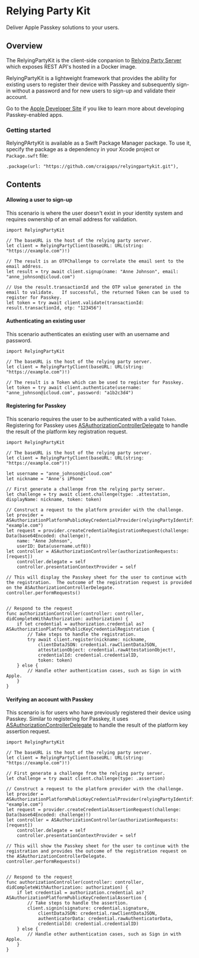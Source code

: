# Relying Party Kit

Deliver Apple Passkey solutions to your users.

## Overview


The RelyingPartyKit is the client-side conpanion to [Relying Party Server](https://github.com/craigaps/relying-party-server) which exposes REST API's hosted in a Docker image. 

RelyingPartyKit is a lightweight framework that provides the ability for existing users to register their device with Passkey and subsequently sign-in without a password and for new users to sign-up and validate their account.

Go to the [Apple Developer Site](https://developer.apple.com/documentation/authenticationservices/connecting_to_a_service_with_passkeys) if you like to learn more about developing Passkey-enabled apps.

### Getting started

RelyingPArtyKit is available as a Swift Package Manager package.  To use it, specify the package as a dependency in your Xcode project or `Package.swft` file:

```
.package(url: "https://github.com/craigaps/relyingpartykit.git"),
```

## Contents

#### Allowing a user to sign-up
This scenario is where the user doesn't exist in your identity system and requires ownership of an email address for validation.

```
import RelyingPartyKit

// The baseURL is the host of the relying party server.
let client = RelyingPartyClient(baseURL: URL(string: "https://example.com")!)

// The result is an OTPChallenge to correlate the email sent to the email address.
let result = try await client.signup(name: "Anne Johnson", email: "anne_johnson@icloud.com")

// Use the result.transactionId and the OTP value generated in the email to validate.   If successful, the returned Token can be used to register for Passkey.
let token = try await client.validate(transactionId: result.transactionId, otp: "123456")
```

#### Authenticating an existing user
This scenario authenticates an existing user with an username and password.

```
import RelyingPartyKit

// The baseURL is the host of the relying party server.
let client = RelyingPartyClient(baseURL: URL(string: "https://example.com")!)

// The result is a Token which can be used to register for Passkey.
let token = try await client.authenticate(username: "anne_johnson@icloud.com", password: "a1b2c3d4")
```

#### Registering for Passkey
This scenario requires the user to be authenticated with a valid `Token`. Registering for Passkey uses [ASAuthorizationControllerDelegate](https://developer.apple.com/documentation/authenticationservices/asauthorizationcontrollerdelegate/) to handle the result of the platform key registration request.

```
import RelyingPartyKit

// The baseURL is the host of the relying party server.
let client = RelyingPartyClient(baseURL: URL(string: "https://example.com")!)

let username = "anne_johnson@icloud.com"
let nickname = "Anne's iPhone"

// First generate a challenge from the relying party server.
let challenge = try await client.challenge(type: .attestation, displayName: nickname, token: token)

// Construct a request to the platform provider with the challenge.
let provider = ASAuthorizationPlatformPublicKeyCredentialProvider(relyingPartyIdentifier: "example.com")
let request = provider.createCredentialRegistrationRequest(challenge: Data(base64Encoded: challenge)!, 
    name: "Anne Johnson",
    userID: Data(username.utf8))
let controller = ASAuthorizationController(authorizationRequests: [request])
    controller.delegate = self
    controller.presentationContextProvider = self

// This will display the Passkey sheet for the user to continue with the registration.  The outcome of the registration request is provided on the ASAuthorizationControllerDelegate.
controller.performRequests()


// Respond to the request
func authorizationController(controller: controller, didCompleteWithAuthorization: authorization) {
    if let credential = authorization.credential as? ASAuthorizationPlatformPublicKeyCredentialRegistration {
        // Take steps to handle the registration.
        try await client.register(nickname: nickname,
            clientDataJSON: credential.rawClientDataJSON,
            attestationObject: credential.rawAttestationObject!,
            credentialId: credential.credentialID,
            token: token)
    } else {
        // Handle other authentication cases, such as Sign in with Apple.
    }
}
```

#### Verifying an account with Passkey
This scenario is for users who have previously registered their device using Passkey. Similar to registering for Passkey, it  uses [ASAuthorizationControllerDelegate](https://developer.apple.com/documentation/authenticationservices/asauthorizationcontrollerdelegate/) to handle the result of the platform key assertion request.

```
import RelyingPartyKit

// The baseURL is the host of the relying party server.
let client = RelyingPartyClient(baseURL: URL(string: "https://example.com")!)

// First generate a challenge from the relying party server.
let challenge = try await client.challenge(type: .assertion)

// Construct a request to the platform provider with the challenge.
let provider = ASAuthorizationPlatformPublicKeyCredentialProvider(relyingPartyIdentifier: "example.com")
let request = provider.createCredentialAssertionRequest(challenge: Data(base64Encoded: challenge)!)
let controller = ASAuthorizationController(authorizationRequests: [request])
    controller.delegate = self
    controller.presentationContextProvider = self

// This will show the Passkey sheet for the user to continue with the registration and provides the outcome of the registration request on the ASAuthorizationControllerDelegate.
controller.performRequests()


// Respond to the request
func authorizationController(controller: controller, didCompleteWithAuthorization: authorization) {
    if let credential = authorization.credential as? ASAuthorizationPlatformPublicKeyCredentialAssertion {
        // Take steps to handle the assertion.
        client.signin(signature: credential.signature,
            clientDataJSON: credential.rawClientDataJSON,
            authenticatorData: credential.rawAuthenticatorData,
            credentialId: credential.credentialID)
    } else {
        // Handle other authentication cases, such as Sign in with Apple.
    }
}